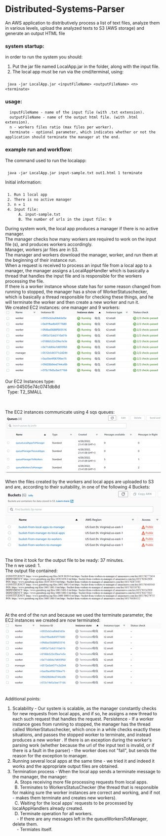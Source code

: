 # Distributed-Systems-Parser
An AWS application to distributively process a list of text files, analyze them in various levels, upload the analyzed texts to S3 (AWS storage) and generate an output HTML file

### system startup:
in order to run the system you should:
1. Put the jar file named LocalApp.jar in the folder, along with the input file.
2. The local app must be run via the cmd/terminal, using:
###
     java -jar LocalApp.jar <inputFileName> <outputFileName> <n> <terminate>
     
### usage:
      inputFileName - name of the input file (with .txt extension).
      outputFileName - name of the output html file. (with .html extension).
      n - workers files ratio (max files per worker).
      terminate - optional parameter, which indicates whether or not the application should terminate the manager at the end.
    
### example run and workflow:    
The command used to run the localapp:
###
     java -jar LocalApp.jar input-sample.txt out1.html 1 terminate
Initial information:
###
     1. Run 1 local app
     2. There is no active manager
     3. n = 1
     4. Input file:
          A. input-sample.txt
          B. The number of urls in the input file: 9
During system work, the local app produces a manager if there is no active manager.<br>
The manager checks how many workers are required to work on the input file (s), and produces workers accordingly.<br>
Manager, workers jar files are in S3.<br>
The manager and workers download the manager, worker, and run them at the beginning of their instance run.<br>
When a request is received to process an input file from a local app to a manager, the manager assigns a LocalAppHandler which is basically a thread that handles the input file and is responsible for the workers processing the file.<br>
If there is a worker instance whose state has for some reason changed from running to stopped, the manager has a show of WorkerStatuschecker, which is basically a thread responsible for checking these things, and he will terminate the worker and then create a new worker and run it.<br>
We created EC2 instances: one manager and 9 workers:<br>
![alt text](https://raw.githubusercontent.com/rulidor/Distributed-Systems-Parser/main/docs/instances%20at%20start.png)
 <br><br>
Our EC2 Instances type:<br>
&ensp;ami-04505e74c0741db8d<br>
&ensp;Type: T2_SMALL<br>

<br><br>
The EC2 instances communicate using 4 sqs queues:<br>
![alt text](https://github.com/rulidor/Distributed-Systems-Parser/blob/main/docs/sqs%20queues.png?raw=true)
 <br><br>
When the files created by the workers and local apps are uploaded to S3 and are, according to their suitability, in one of the following 4 Buckets:<br>
![alt text](https://github.com/rulidor/Distributed-Systems-Parser/blob/main/docs/buckets.png?raw=true)
<br><br>
 

The time it took for the output file to be ready: 37 minutes. <br>
The n we used: 1.<br>
The output file contained:<br>
![alt text](https://github.com/rulidor/Distributed-Systems-Parser/blob/main/docs/output.png?raw=true)
<br><br>

At the end of the run and because we used the terminate parameter, the EC2 instances we created are now terminated:<br>
![alt text](https://github.com/rulidor/Distributed-Systems-Parser/blob/main/docs/instances%20at%20end%20of%20run.png?raw=true)
<br><br>

Additional points:<br>
1. Scalability - Our system is scalable, as the manager constantly checks for new requests from local apps, and if so, he assigns a new thread to each such request that handles the request.
Persistence - If a worker instance goes from running to stopped, the manager has the thread called WorkerStatuschecker, which once in a while checks exactly these situations, and passes the stopped worker to terminate, and instead produces a new worker .
If there is an exception during the worker's parsing work (whether because the url of the input text is invalid, or if there is a fault in the parser) - the worker does not "fall", but sends the reason for the exception to manager.
3. Running several local apps at the same time - we tried it and indeed it works and the appropriate output files are obtained.
4. Termination process - When the local app sends a terminate message to the manager, the manager:
     <br>&ensp;A. Stops receiving more file processing requests from local apps.
     <br>&ensp;B. Terminates to WorkersStatusChecker (the thread that is responsible for making sure the worker instances are correct and working, and if not - makes them terminate and creates new workers).
     <br>&ensp;C. Waiting for the local apps' requests to be processed by localAppHandlers already created.
     <br>&ensp;D. Terminate operation for all workers.
          <br>&emsp;- If there are any messages left in the queueWorkersToManager, delete them.
          <br>&emsp;- Termiates itself.
     
    
   
